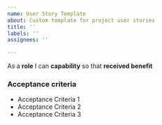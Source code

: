 ```yaml
---
name: User Story Template
about: Custom template for project user stories
title: ''
labels: ''
assignees: ''

---
```


As a **role** I can **capability** so that **received benefit**


### Acceptance criteria

- Acceptance Criteria 1
- Acceptance Criteria 2
- Acceptance Criteria 3
